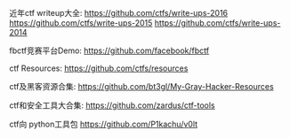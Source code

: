 近年ctf writeup大全:
https://github.com/ctfs/write-ups-2016
https://github.com/ctfs/write-ups-2015
https://github.com/ctfs/write-ups-2014

fbctf竞赛平台Demo:
https://github.com/facebook/fbctf

ctf Resources:
https://github.com/ctfs/resources

ctf及黑客资源合集:
https://github.com/bt3gl/My-Gray-Hacker-Resources

ctf和安全工具大合集:
https://github.com/zardus/ctf-tools

ctf向 python工具包
https://github.com/P1kachu/v0lt
